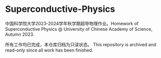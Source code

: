 # Superconductive-Physics
中国科学院大学2023-2024学年秋学期超导物理作业。Homework of Superconductive Physics  @ University of Chinese Academy of Science, Autumn 2023.

所有工作均已完成，本仓库归档为只读状态。 This repository is archived and read-only since all work has been finished.
